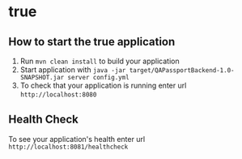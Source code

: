# true

How to start the true application
---

1. Run `mvn clean install` to build your application
1. Start application with `java -jar target/QAPassportBackend-1.0-SNAPSHOT.jar server config.yml`
1. To check that your application is running enter url `http://localhost:8080`

Health Check
---

To see your application's health enter url `http://localhost:8081/healthcheck`
